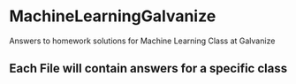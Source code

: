 # MachineLearningGalvanize
Answers to homework solutions for Machine Learning Class at Galvanize

## Each File will contain answers for a specific class
